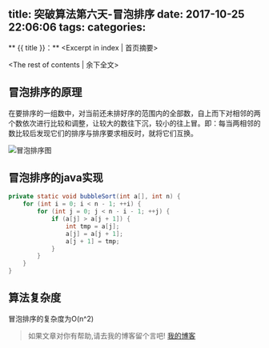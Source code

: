 title: 突破算法第六天-冒泡排序
date: 2017-10-25 22:06:06
tags:
categories:
---
** {{ title }}：** <Excerpt in index | 首页摘要>

<!-- more -->
<The rest of contents | 余下全文>

## 冒泡排序的原理
在要排序的一组数中，对当前还未排好序的范围内的全部数，自上而下对相邻的两个数依次进行比较和调整，让较大的数往下沉，较小的往上冒。即：每当两相邻的数比较后发现它们的排序与排序要求相反时，就将它们互换。

![冒泡排序图](http://o7kalf5h3.bkt.clouddn.com/bubbleSort.jpg)

## 冒泡排序的java实现
```java
private static void bubbleSort(int a[], int n) {
    for (int i = 0; i < n - 1; ++i) {
        for (int j = 0; j < n - i - 1; ++j) {
            if (a[j] > a[j + 1]) {
                int tmp = a[j];
                a[j] = a[j + 1];
                a[j + 1] = tmp;
            }
        }
    }
}
```
## 算法复杂度
冒泡排序的复杂度为O(n^2)



> 如果文章对你有帮助,请去我的博客留个言吧! [我的博客][1]

[1]: http://geeksblog.cc
